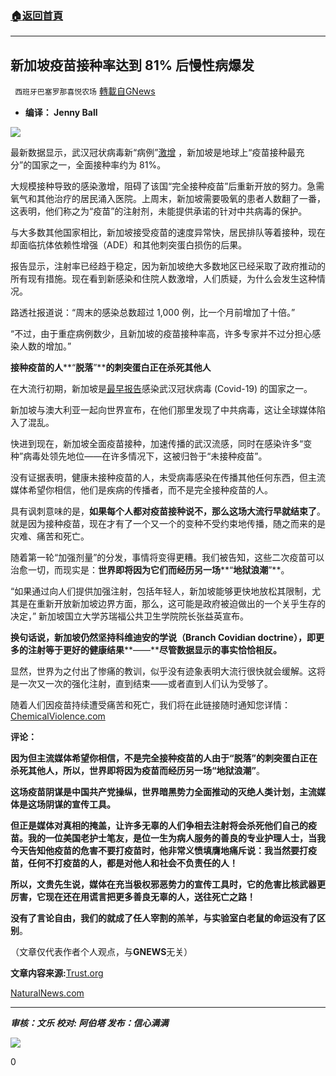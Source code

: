 ###  [:house:返回首頁](https://github.com/ourhimalayas/txt)
---


## 新加坡疫苗接种率达到 81% 后慢性病爆发
` 西班牙巴塞罗那喜悦农场` [轉載自GNews](https://gnews.org/zh-hans/1538369/)

- **编译： Jenny Ball**


![](https://assets.gnews.org/wp-content/uploads/2021/09/tempsnip74.png)

最新数据显示，武汉冠状病毒新“病例”[激增](https://news.trust.org/item/20210913112754-w5k94) ，新加坡是地球上“疫苗接种最充分”的国家之一，全面接种率约为 81%。

大规模接种导致的感染激增，阻碍了该国“完全接种疫苗”后重新开放的努力。急需氧气和其他治疗的居民涌入医院。上周末，新加坡需要吸氧的患者人数翻了一番，这表明，他们称之为“疫苗”的注射剂，未能提供承诺的针对中共病毒的保护。

与大多数其他国家相比，新加坡接受疫苗的速度异常快，居民排队等着接种，现在却面临抗体依赖性增强（ADE）和其他刺突蛋白损伤的后果。

报告显示，注射率已经趋于稳定，因为新加坡绝大多数地区已经采取了政府推动的所有现有措施。现在看到新感染和住院人数激增，人们质疑，为什么会发生这种情况。

路透社报道说：“周末的感染总数超过 1,000 例，比一个月前增加了十倍。”

“不过，由于重症病例数少，且新加坡的疫苗接种率高，许多专家并不过分担心感染人数的增加。”

**接种疫苗的人****“****脱落****”****的刺突蛋白正在杀死其他人**

在大流行初期，新加坡是[最早报告](https://www.naturalnews.com/2020-02-03-new-coronavirus-cases-emerge-vancouver-australia-singapore.html)感染武汉冠状病毒 (Covid-19) 的国家之一。

新加坡与澳大利亚一起向世界宣布，在他们那里发现了中共病毒，这让全球媒体陷入了混乱。

快进到现在，新加坡全面疫苗接种，加速传播的武汉流感，同时在感染许多“变种”病毒处领先地位——在许多情况下，这被归咎于“未接种疫苗”。

没有证据表明，健康未接种疫苗的人，未受病毒感染在传播其他任何东西，但主流媒体希望你相信，他们是疾病的传播者，而不是完全接种疫苗的人。

具有讽刺意味的是，**如果每个人都对疫苗接种说不，那么这场大流行早就结束了**。就是因为接种疫苗，现在才有了一个又一个的变种不受约束地传播，随之而来的是灾难、痛苦和死亡。

随着第一轮“加强剂量”的分发，事情将变得更糟。我们被告知，这些二次疫苗可以治愈一切，而现实是：**世界即将因为它们而经历另一场****“****地狱浪潮****”**。

“如果通过向人们提供加强注射，包括年轻人，新加坡能够更快地放松其限制，尤其是在重新开放新加坡边界方面，那么，这可能是政府被迫做出的一个关乎生存的决定，” 新加坡国立大学苏瑞福公共卫生学院院长张益英宣布。

**换句话说，新加坡仍然坚持科维迪安的学说（Branch Covidian doctrine），即更多的注射等于更好的健康结果****——****尽管数据显示的事实恰恰相反。**

显然，世界为之付出了惨痛的教训，似乎没有迹象表明大流行很快就会缓解。这将是一次又一次的强化注射，直到结束——或者直到人们认为受够了。

随着人们因疫苗持续遭受痛苦和死亡，我们将在此链接随时通知您详情：[ChemicalViolence.com](https://chemicalviolence.com/)

**评论：**

**因为但主流媒体希望你相信，不是完全接种疫苗的人由于“脱落”的刺突蛋白正在杀死其他人，所以，世界即将因为疫苗而经历另一场“地狱浪潮”**。

**这场疫苗阴谋是中国共产党操纵，世界暗黑势力全面推动的灭绝人类计划，主流媒体是这场阴谋的宣传工具。**

**但正是媒体对真相的掩盖，让许多无辜的人们争相去注射将会杀死他们自己的疫苗。我的一位美国老护士笔友，是位一生为病人服务的善良的专业护理人士，当我今天告知他疫苗的危害不要打疫苗时，他非常义愤填膺地痛斥说：我当然要打疫苗，任何不打疫苗的人，都是对他人和社会不负责任的人！**

**所以，文贵先生说，媒体在充当极权邪恶势力的宣传工具时，它的危害比核武器更厉害，它现在还在用谎言把更多善良无辜的人，送往死亡之路！**

**没有了言论自由，我们的就成了任人宰割的羔羊，与实验室白老鼠的命运没有了区别**。

（文章仅代表作者个人观点，与**GNEWS**无关）

**文章内容来源:**[Trust.org](https://news.trust.org/item/20210913112754-w5k94)

[NaturalNews.com](https://www.naturalnews.com/2020-02-03-new-coronavirus-cases-emerge-vancouver-australia-singapore.html)

* * *

***审核：文乐
校对:   阿伯塔
发布：信心满满***

![](https://assets.gnews.org/wp-content/uploads/2021/09/GNEWS_CH..jpeg)

0
